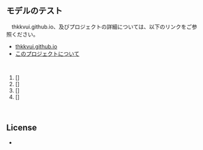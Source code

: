 ## **モデルのテスト**

　thkkvui.github.io、及びプロジェクトの詳細については、以下のリンクをご参照ください。

- [thkkvui.github.io](https://thkkvui.github.io)
- [このプロジェクトについて](https://thkkvui.github.io/about)

&emsp;

1. []
2. []
3. []
4. []

&emsp;

## **License**
-

&emsp;
